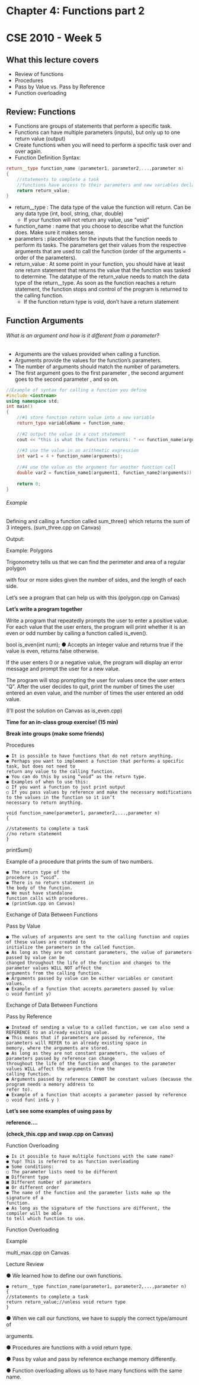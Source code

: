 # Chapter 4: Functions part 2
# CSE 2010 - Week 5


## What this lecture covers
- Review of functions
- Procedures
- Pass by Value vs. Pass by Reference
- Function overloading


## Review: Functions
- Functions are groups of statements that perform a specific task.
- Functions can have multiple parameters (inputs), but only up to one return value (output)
- Create functions when you will need to perform a specific task over and over again.
- Function Definition Syntax:
```c++
return__type function_name (parameter1, parameter2,...,parameter n)
{
	//statements to complete a task
	//functions have access to their parameters and new variables declared
	return return_value;
}
```
- return__type : The data type of the value the function will return. Can be any data type (int, bool, string, char, double)
	- If your function will not return any value, use “void”
- function_name : name that you choose to describe what the function does. Make sure it makes sense.
- parameters : placeholders for the inputs that the function needs to perform its tasks. The parameters get their values from the respective arguments that are used to call the function (order of the arguments = order of the parameters).
- return_value : At some point in your function, you should have at least one return statement that returns the value that the function was tasked to determine. The datatype of the return_value needs to match the data type of the return__type. As soon as the function reaches a return statement, the function stops and control of the program is returned to the calling function.
	- If the function return type is void, don’t have a return statement


## Function Arguments
###### What is an argument and how is it different from a parameter?
- Arguments are the values provided when calling a function.
- Arguments provide the values for the function’s parameters.
- The number of arguments should match the number of parameters.
- The first argument goes to the first parameter , the second argument goes to the second parameter , and so on.

```c++
//Example of syntax for calling a function you define
#include <iostream>
using namespace std;
int main()
{
	//#1 store function return value into a new variable
	return_type variableName = function_name;
	
	//#2 output the value in a cout statement
	cout << "this is what the function returns: " << function_name(arguments);
	
	//#3 use the value in an arithmetic expression
	int var1 = 4 + function_name(arguments);
	
	//#4 use the value as the argument for another function call
	double var2 = function_name1(argument1, function_name2(arguments));
	
	return 0;
}
```

###### Example

Defining and calling a function called sum_three() which returns the sum of 3 integers. (sum_three.cpp on Canvas)

Output:


Example: Polygons

Trigonometry tells us that we can find the perimeter and area of a regular polygon

with four or more sides given the number of sides, and the length of each side.

Let’s see a program that can help us with this (polygon.cpp on Canvas)


**Let’s write a program together**

Write a program that repeatedly prompts the user to enter a positive value. For each value that the user enters, the program
will print whether it is an even or odd number by calling a function called is_even().

bool is_even(int num);
● Accepts an integer value and returns true if the value is even, returns false otherwise.

If the user enters 0 or a negative value, the program will display an error message and prompt the user for a new value.

The program will stop prompting the user for values once the user enters “Q”. After the user decides to quit, print the
number of times the user entered an even value, and the number of times the user entered an odd value.

(I’ll post the solution on Canvas as is_even.cpp)


**Time for an in-class group exercise! (15 min)**

**Break into groups (make some friends)**


Procedures

```
● It is possible to have functions that do not return anything.
● Perhaps you want to implement a function that performs a specific task, but does not need to
return any value to the calling function.
● You can do this by using “void” as the return type.
● Examples of when to use this:
○ If you want a function to just print output
○ If you pass values by reference and make the necessary modifications to the values in the function so it isn’t
necessary to return anything.
```
```
void function_name(parameter1, parameter2,...,parameter n)
{
```
```
//statements to complete a task
//no return statement
}
```

printSum()

Example of a procedure that prints the
sum of two numbers.

```
● The return type of the
procedure is “void”.
● There is no return statement in
the body of the function.
● We must have standalone
function calls with procedures.
● (printSum.cpp on Canvas)
```

Exchange of Data Between Functions

Pass by Value

```
● The values of arguments are sent to the calling function and copies of these values are created to
initialize the parameters in the called function.
● As long as they are not constant parameters, the value of parameters passed by value can be
changed throughout the life of the function and changes to the parameter values WILL NOT affect the
arguments from the calling function.
● Arguments passed by value can be either variables or constant values.
● Example of a function that accepts parameters passed by value
○ void fun(int y)
```

Exchange of Data Between Functions

Pass by Reference

```
● Instead of sending a value to a called function, we can also send a REFERENCE to an already existing value.
● This means that if parameters are passed by reference, the parameters will REFER to an already existing space in
memory, where the arguments are stored.
● As long as they are not constant parameters, the values of parameters passed by reference can change
throughout the life of the function and changes to the parameter values WILL affect the arguments from the
calling function.
● Arguments passed by reference CANNOT be constant values (because the program needs a memory address to
refer to).
● Example of a function that accepts a parameter passed by reference
○ void fun( int& y )
```

**Let’s see some examples of using pass by**

**reference....**

**(check_this.cpp and swap.cpp on Canvas)**


Function Overloading

```
● Is it possible to have multiple functions with the same name?
● Yup! This is referred to as function overloading
● Some conditions:
○ The parameter lists need to be different
■ Different type
■ Different number of parameters
■ Or different order
● The name of the function and the parameter lists make up the signature of a
function.
● As long as the signature of the functions are different, the compiler will be able
to tell which function to use.
```

Function Overloading

Example

multi_max.cpp on Canvas


Lecture Review

● We learned how to define our own functions.

```
● return__type function_name(parameter1, parameter2,...,parameter n)
{
//statements to complete a task
return return_value;//unless void return type
}
```
● When we call our functions, we have to supply the correct type/amount of

arguments.

● Procedures are functions with a void return type.

● Pass by value and pass by reference exchange memory differently.

● Function overloading allows us to have many functions with the same name.


